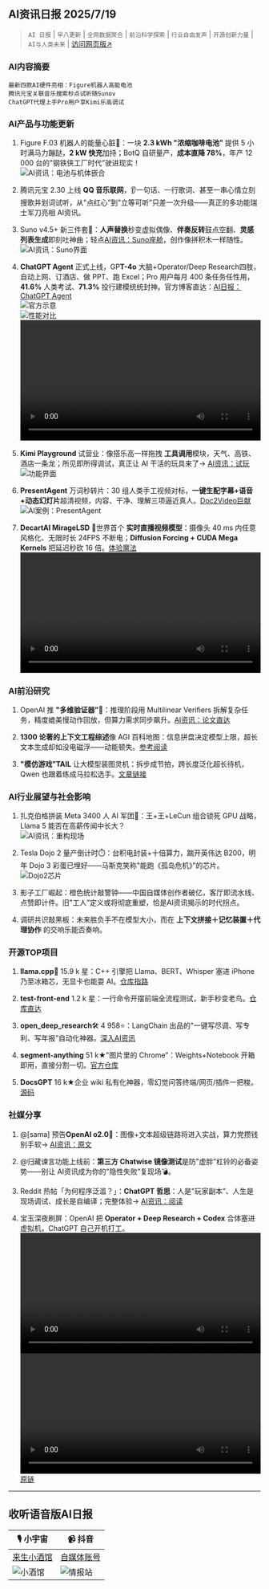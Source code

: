 ## AI资讯日报 2025/7/19

>  `AI 日报` | `早八更新` | `全网数据聚合` | `前沿科学探索` | `行业自由发声` | `开源创新力量` | `AI与人类未来` | [访问网页版↗️](https://ai.hubtoday.app/)



### **AI内容摘要**

```
最新四款AI硬件亮相：Figure机器人高能电池  
腾讯元宝关联音乐搜索秒点试听随Sunov  
ChatGPT代理上手Pro用户享Kimi乐高调试
```



### AI产品与功能更新

1. Figure F.03 机器人的能量心脏🌟：一块 **2.3 kWh "浓缩咖啡电池”** 提供 5 小时满马力蹦跶，**2 kW 快充**加持；BotQ 自研量产，**成本直降 78%**，年产 12 000 台的"钢铁侠工厂时代”驶进现实！<br/>![AI资讯：电池与机体嵌合](https://assets-v2.circle.so/t3z86y6nq15bg10919bjblof5t54)<br/>

2. 腾讯元宝 2.30 上线 **QQ 音乐联网**，👂一句话、一行歌词、甚至一串心情立刻搜歌并划词试听，从"点红心”到"立等可听”只差一次升级——真正的多功能瑞士军刀亮相 AI资讯。

3. Suno v4.5+ 新三件套🎤：**人声替换**秒变虚拟偶像、**伴奏反转**鼓点空翻、**灵感列表生成**即刻吐神曲；轻点[AI资讯：Suno座舱](https://suno.com)，创作像拼积木一样随性。<br/>![AI资讯：Suno界面](https://assets-v2.circle.so/3604h2pb7eswc1lzw3609ovnxd52)<br/>

4. **ChatGPT Agent** 正式上线，GP**T-4o** 大脑+Operator/Deep Research四肢，自动上网、订酒店、做 PPT、跑 Excel；Pro 用户每月 400 条任务任性用，**41.6%** 人类考试、**71.3%** 投行建模统统封神。官方博客直达：[AI日报：ChatGPT Agent](https://openai.com/zh-Hans-CN/index/introducing-chatgpt-agent/)<br/>![官方示意](https://upload.chinaz.com/2025/0718/6388842531607980829024668.png)<br/>![性能对比](https://upload.chinaz.com/2025/0718/6388842534730021379839364.png)<br/> <video src="https://upload.chinaz.com/video/2025/0718/6388842539479924363228312.mp4" controls="controls" width="100%"></video>

5. **Kimi Playground** 试营业：像搭乐高一样拖拽 **工具调用**模块，天气、高铁、酒店一条龙；所见即所得调试，真正让 AI 干活的玩具来了→ [AI资讯：试玩](https://platform.moonshot.cn/playground)<br/>![功能界面](https://upload.chinaz.com/2025/0718/6388842419754530518442218.png)<br/>

6. **PresentAgent** 万词秒转片：30 组人类手工视频对标，**一键生配字幕+语音+动态幻灯片**超清视频，内容、干净、理解三项逼近真人。[Doc2Video巨献](https://arxiv.org/abs/2507.04036)<br/>![AI案例：PresentAgent](https://image.jiqizhixin.com/uploads/editor/227ec727-be05-418a-8b93-2db71955a86a/640.png)<br/>

7. **DecartAI MirageLSD** 🎯世界首个 **实时直播视频模型**：摄像头 40 ms 内任意风格化、无限时长 24FPS 不断电；**Diffusion Forcing + CUDA Mega Kernels** 把延迟秒砍 16 倍。[体验魔法](https://about.decart.ai/)<br/> <video src="https://videocdnv2.ruguoapp.com/lv0wTaCNdeDvN85tADVTGj61oe34.mp4" controls="controls" width="100%"></video>

### AI前沿研究

1. OpenAI 推 **"多维验证器”**🧐：推理阶段用 Multilinear Verifiers 拆解复杂任务，精度媲美慢动作回放，但算力需求同步飙升。[AI资讯：论文直达](https://openai.com/index/multilinear-verifiers-for-complex-problem-solving)

2. **1300 论著的上下文工程综述**像 AGI 百科地图：信息拼盘决定模型上限，超长文本生成却如没电磁浮——动能顿失。[参考阅读](https://arxiv.org/abs/2507.13334)

3. **"模仿游戏”TAIL** 让大模型装图灵机：拆步成节拍，跨长度泛化超长待机，Qwen 也跟着练成马拉松选手。[文章链接](https://arxiv.org/abs/2507.13332)

### AI行业展望与社会影响

1. 扎克伯格拼装 Meta 3400 人 AI 军团🧩：王+王+LeCun 组合锁死 GPU 战略，Llama 5 能否在高薪传闻中长大？<br/>![AI资讯：重构现场](https://pic.chinaz.com/picmap/202304251756311752_2.jpg)<br/>

2. Tesla Dojo 2 量产倒计时⏱️：台积电封装+十倍算力，踹开英伟达 B200，明年 Dojo 3 彩蛋已埋好——马斯克笑称"能跑《孤岛危机》”的芯片。<br/>![Dojo2芯片](https://pic.chinaz.com/picmap/202304231132173466_7.jpg)<br/>

3. 影子工厂崛起：橙色统计敲警钟——中国自媒体创作者破亿，客厅即流水线、点赞即计件。旧"工人”定义或将彻底重塑，恰是AI资讯揭示的时代拐点。

4. 调研共识敲黑板：未来胜负手不在模型大小，而在 **上下文拼接＋记忆装置＋代理协作** 的交响乐能否奏响。

### 开源TOP项目

1. **llama.cpp**🌱 15.9 k 星：C++ 引擎把 Llama、BERT、Whisper 塞进 iPhone 乃至冰箱芯，无显卡也能耍 AI。[仓库指路](https://github.com/ggerganov/llama.cpp)

2. **test-front-end** 1.2 k 星：一行命令开摆前端全流程测试，新手秒变老鸟。[仓库直达](https://github.com/TencentCloudBase/test-front-end)

3. **open_deep_research**🛠️ 4 958⭐：LangChain 出品的"一键写尽调、写专利、写年报”自动化神器。[深入AI资讯](https://github.com/langchain-ai/open_deep_research)

4. **segment-anything** 51 k★"图片里的 Chrome”：Weights+Notebook 开箱即用，直接分割一切。[官方仓库](https://github.com/facebookresearch/segment-anything)

5. **DocsGPT** 16 k★企业 wiki 私有化神器，零幻觉问答终端/网页/插件一把梭。[源码](https://github.com/arc53/DocsGPT)

### 社媒分享

1. @[sama] 预告**OpenAI o2.0**🔗：图像+文本超级链路将进入实战，算力党攒钱别手软→ [AI资讯：原文](https://x.com/sama/status/1234567890123456789)

2. @归藏谏言功能上线前：**第三方 Chatwise 镜像测试**是防"虚胖”杠铃的必备姿势——别让 AI资讯成为你的"隐性失败”复现场💣。

3. Reddit 热帖「为何程序泛滥？」：**ChatGPT 哲思**：人是"玩家副本”、人生是现场调试、成长是自编译；完整体验→ [AI资讯：阅读](https://www.reddit.com/r/artificial/comments/1m2z0rw/chatgpt_just_explained_human_programming_to_meand)

4. 宝玉深夜刷屏：OpenAI 把 **Operator + Deep Research + Codex** 合体塞进虚拟机，ChatGPT 自己开机打工。<br/> <video src="https://video.twimg.com/amplify_video/1945962621871521795/vid/avc1/1920x1080/VYmSxEyfEmVFVnFh.mp4" controls="controls" width="100%"></video><br/> <video src="https://video.twimg.com/amplify_video/1945893500123496448/vid/avc1/1280x720/Zk9u5ZXtcPnm-qVL.mp4?tag=14" controls="controls" width="100%"></video><br/>[原链](https://x.com/dotey/status/1945964840498930152)

---

## **收听语音版AI日报**

| 🎙️ **小宇宙** | 📹 **抖音** |
| --- | --- |
| [来生小酒馆](https://www.xiaoyuzhoufm.com/podcast/683c62b7c1ca9cf575a5030e)  |   [自媒体账号](https://www.douyin.com/user/MS4wLjABAAAAwpwqPQlu38sO38VyWgw9ZjDEnN4bMR5j8x111UxpseHR9DpB6-CveI5KRXOWuFwG)| 
| ![小酒馆](https://cdn.jsdmirror.com/gh/justlovemaki/imagehub@main/logo/f959f7984e9163fc50d3941d79a7f262.md.png) | ![情报站](https://cdn.jsdmirror.com/gh/justlovemaki/imagehub@main/logo/7fc30805eeb831e1e2baa3a240683ca3.md.png) |

    


